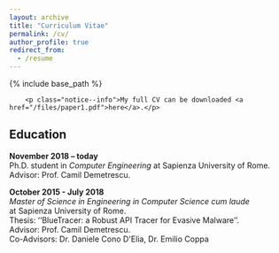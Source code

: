 ```yaml
---
layout: archive
title: "Curriculum Vitae"
permalink: /cv/
author_profile: true
redirect_from:
  - /resume
---
```


{% include base_path %}

<section class="page__content" itemprop="text">
        
        <p class="notice--info">My full CV can be downloaded <a href="/files/paper1.pdf">here</a>.</p>

<h2 id="education">Education</h2>
<p><strong>November 2018 – today</strong> <br />
Ph.D. student in <em>Computer Engineering</em> at Sapienza University of Rome.<br />
Advisor: Prof. Camil Demetrescu.</p>

<p><strong>October 2015 - July 2018</strong> <br />
<em>Master of Science in Engineering in Computer Science cum laude</em> <br /> 
at Sapienza University of Rome. <br />
Thesis: ‘‘BlueTracer: a Robust API Tracer for Evasive Malware’’. <br /> 
Advisor: Prof. Camil Demetrescu. <br />
Co-Advisors: Dr. Daniele Cono D'Elia, Dr. Emilio Coppa</p>

</section>

